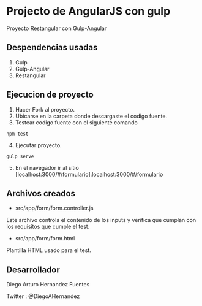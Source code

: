 # Projecto de AngularJS con gulp

Proyecto Restangular con Gulp-Angular

## Despendencias usadas

1. Gulp
2. Gulp-Angular
3. Restangular

## Ejecucion de proyecto

1. Hacer Fork al proyecto.
2. Ubicarse en la carpeta donde descargaste el codigo fuente.
3. Testear codigo fuente con el siguiente comando

```
npm test
```


4. Ejecutar proyecto.

```
gulp serve
```


5. En el navegador ir al sitio [localhost:3000/#/formulario]:localhost:3000/#/formulario

## Archivos creados

* src/app/form/form.controller.js

Este archivo controla el contenido de los inputs y verifica que cumplan con los requisitos que cumple el test.

* src/app/form/form.html

Plantilla HTML usado para el test.

## Desarrollador

Diego Arturo Hernandez Fuentes

Twitter : @DiegoAHernandez



